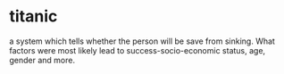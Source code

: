 # titanic
a system which tells whether the person will be save from sinking. What factors were most likely lead to success-socio-economic status, age, gender and more.
